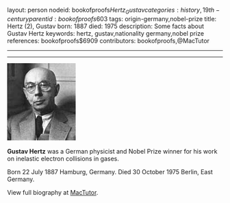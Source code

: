 layout: person
nodeid: bookofproofs$Hertz_Gustav
categories: history,19th-century
parentid: bookofproofs$603
tags: origin-germany,nobel-prize
title: Hertz (2), Gustav
born: 1887
died: 1975
description: Some facts about Gustav Hertz
keywords: hertz, gustav,nationality germany,nobel prize
references: bookofproofs$6909
contributors: bookofproofs,@MacTutor

---


---

![Hertz_Gustav.jpg](https://github.com/bookofproofs/bookofproofs.github.io/blob/main/_sources/_assets/images/portraits/Hertz_Gustav.jpg?raw=true)

**Gustav Hertz** was a German physicist and Nobel Prize winner for his work on inelastic electron collisions in gases.

Born 22 July 1887 Hamburg, Germany. Died 30 October 1975 Berlin, East Germany.


View full biography at [MacTutor](https://mathshistory.st-andrews.ac.uk/Biographies/Hertz_Gustav/).